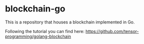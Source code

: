 # blockchain-go

This is a repository that houses a blockchain implemented in Go.

Following the tutorial you can find here: https://github.com/tensor-programming/golang-blockchain
